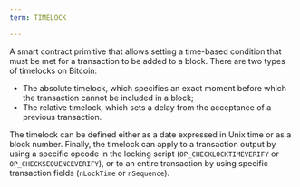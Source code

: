 ```yaml
---
term: TIMELOCK

---
```

A smart contract primitive that allows setting a time-based condition that must be met for a transaction to be added to a block. There are two types of timelocks on Bitcoin:


- The absolute timelock, which specifies an exact moment before which the transaction cannot be included in a block;
- The relative timelock, which sets a delay from the acceptance of a previous transaction.

The timelock can be defined either as a date expressed in Unix time or as a block number. Finally, the timelock can apply to a transaction output by using a specific opcode in the locking script (`OP_CHECKLOCKTIMEVERIFY` or `OP_CHECKSEQUENCEVERIFY`), or to an entire transaction by using specific transaction fields (`nLockTime` or `nSequence`).
